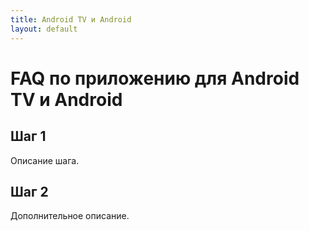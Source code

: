 ```yaml
---
title: Android TV и Android
layout: default
---
```

# FAQ по приложению для Android TV и Android

## Шаг 1
Описание шага.

## Шаг 2
Дополнительное описание.
